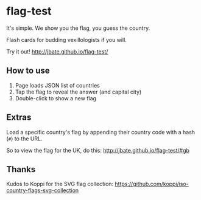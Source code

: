 flag-test
=========
It's simple. We show you the flag, you guess the country. 

Flash cards for budding vexillologists if you will.

Try it out! http://jbate.github.io/flag-test/

How to use
----------
1. Page loads JSON list of countries
2. Tap the flag to reveal the answer (and capital city)
3. Double-click to show a new flag

Extras
------
Load a specific country's flag by appending their country code with a hash (`#`) to the URL.

So to view the flag for the UK, do this: http://jbate.github.io/flag-test/#gb

Thanks
------
Kudos to Koppi for the SVG flag collection:
https://github.com/koppi/iso-country-flags-svg-collection
